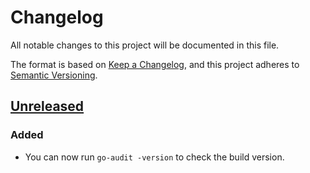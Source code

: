 # Changelog

All notable changes to this project will be documented in this file.

The format is based on [Keep a Changelog](https://keepachangelog.com/en/1.0.0/),
and this project adheres to [Semantic Versioning](https://semver.org/spec/v2.0.0.html).

## [Unreleased]

### Added

- You can now run `go-audit -version` to check the build version.

[Unreleased]: https://github.com/slackhq/go-audit/compare/75218d0...HEAD
